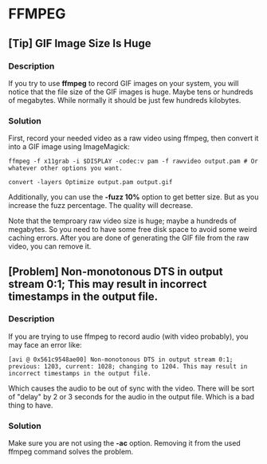 # FFMPEG

## [Tip] GIF Image Size Is Huge

### Description

If you try to use **ffmpeg** to record GIF images on your system, you will notice that the file size of the GIF images is huge. Maybe tens or hundreds of megabytes. While normally it should be just few hundreds kilobytes.

### Solution

First, record your needed video as a raw video using ffmpeg, then convert it into a GIF image using ImageMagick:

	ffmpeg -f x11grab -i $DISPLAY -codec:v pam -f rawvideo output.pam # Or whatever other options you want.
	
	convert -layers Optimize output.pam output.gif

Additionally, you can use the **-fuzz 10%** option to get better size. But as you increase the fuzz percentage. The quality will decrease. 

Note that the temproary raw video size is huge; maybe a hundreds of megabytes. So you need to have some free disk space to avoid some weird caching errors. After you are done of generating the GIF file from the raw video, you can remove it.

## [Problem] Non-monotonous DTS in output stream 0:1; This may result in incorrect timestamps in the output file.


### Description

If you are trying to use ffmpeg to record audio (with video probably), you may face an error like:

    [avi @ 0x561c9548ae00] Non-monotonous DTS in output stream 0:1; previous: 1203, current: 1028; changing to 1204. This may result in incorrect timestamps in the output file.

Which causes the audio to be out of sync with the video. There will be sort of "delay" by 2 or 3 seconds for the audio in the output file. Which is a bad thing to have.

### Solution

Make sure you are not using the **-ac** option. Removing it from the used ffmpeg command solves the problem.
